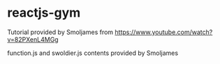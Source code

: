 # reactjs-gym
 
Tutorial provided by Smoljames from https://www.youtube.com/watch?v=82PXenL4MGg

function.js and swoldier.js contents provided by Smoljames
